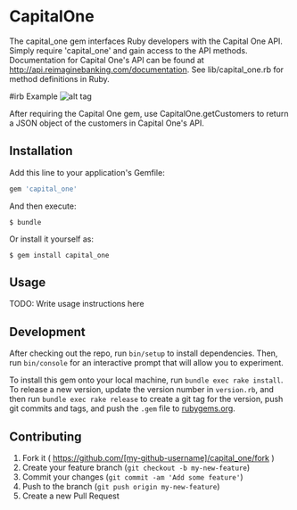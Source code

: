 # CapitalOne

The capital_one gem interfaces Ruby developers with the Capital One API.  Simply require 'capital_one' and gain access to the API methods.  Documentation for Capital One's API can be found at http://api.reimaginebanking.com/documentation.  See lib/capital_one.rb for method definitions in Ruby.

#irb Example
![alt tag](http://i.imgur.com/DwXjl2h.png)

After requiring the Capital One gem, use CapitalOne.getCustomers to return a JSON object of the customers in Capital One's API.

## Installation

Add this line to your application's Gemfile:

```ruby
gem 'capital_one'
```

And then execute:

    $ bundle

Or install it yourself as:

    $ gem install capital_one

## Usage

TODO: Write usage instructions here

## Development

After checking out the repo, run `bin/setup` to install dependencies. Then, run `bin/console` for an interactive prompt that will allow you to experiment.

To install this gem onto your local machine, run `bundle exec rake install`. To release a new version, update the version number in `version.rb`, and then run `bundle exec rake release` to create a git tag for the version, push git commits and tags, and push the `.gem` file to [rubygems.org](https://rubygems.org).

## Contributing

1. Fork it ( https://github.com/[my-github-username]/capital_one/fork )
2. Create your feature branch (`git checkout -b my-new-feature`)
3. Commit your changes (`git commit -am 'Add some feature'`)
4. Push to the branch (`git push origin my-new-feature`)
5. Create a new Pull Request
